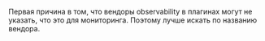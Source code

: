 Первая причина в том, что вендоры observability в плагинах могут не указать, что это для мониторинга. Поэтому лучше искать по названию вендора.
